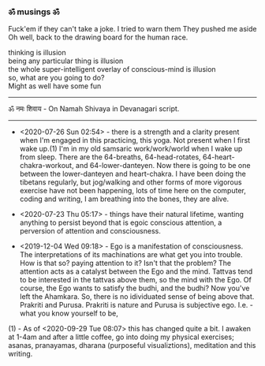 ### ॐ musings ॐ
Fuck'em if they can't take a joke.
I tried to warn them 
They pushed me aside
Oh well, back to the drawing board
for the human race.


thinking is illusion  
being any particular thing is illusion  
the whole super-intelligent overlay of conscious-mind is illusion  
so, what are you going to do?  
Might as well have some fun  

---
ॐ नमः शिवाय - On Namah Shivaya in Devanagari script. 

---

- <2020-07-26 Sun 02:54> - there is a strength and a clarity present when I'm engaged in this practicing, this yoga. Not present when I first wake up.(1) I'm in my old samsaric work/work/world when I wake up from sleep. There are the 64-breaths, 64-head-rotates, 64-heart-chakra-workout, and 64-lower-danteyen. Now there is going to be one between the lower-danteyen and heart-chakra. I have been doing the tibetans regularly, but jog/walking and other forms of more vigorous exercise have not been happening, lots of time here on the computer, coding and writing, I am breathing into the bones, they are alive. 

- <2020-07-23 Thu 05:17> - things have their natural lifetime, wanting anything to persist beyond that is egoic conscious attention, a perversion of attention and consciousness. 


- <2019-12-04 Wed 09:18> - Ego is a manifestation of consciousness. The interpretations of its machinations are what get you into trouble. How is that so? paying attention to it? Isn't that the problem? The attention acts as a catalyst between the Ego and the mind. Tattvas tend to be interested in the tattvas above them, so the mind with the Ego. Of course, the Ego wants to satisfy the budhi, and the budhi? Now you've left the Ahamkara. So, there is no idividuated sense of being above that. Prakriti and Purusa. Prakriti is nature and Purusa is subjective ego. I.e. - what you know yourself to be, 

(1) - As of <2020-09-29 Tue 08:07> this has changed quite a bit. I awaken at 1-4am and after a little coffee, go into doing my physical exercises; asanas, pranayamas, dharana (purposeful visualiztions), meditation and this writing. 
